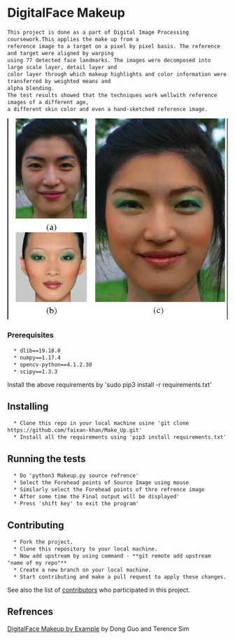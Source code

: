 # DigitalFace Makeup
    This project is done as a part of Digital Image Processing coursework.This applies the make up from a 
    reference image to a target on a pixel by pixel basis. The reference and target were aligned by warping 
    using 77 detected face landmarks. The images were decomposed into large scale layer, detail layer and 
    color layer through which makeup highlights and color information were transferred by weighted means and 
    alpha blending. 
    The test results showed that the techniques work wellwith reference images of a different age, 
    a different skin color and even a hand-sketched reference image.
    
![alt text](SampleImages/read.png)

### Prerequisites

      * dlib==19.18.0
      * numpy==1.17.4
      * opencv-python==4.1.2.30
      * scipy==1.3.3

  Install the above requirements by 'sudo pip3 install -r requirements.txt'

## Installing

      * Clone this repo in your local machine usine 'git clone https://github.com/faixan-khan/Make_Up.git'
      * Install all the requirements using 'pip3 install requirements.txt'

## Running the tests
      * Do 'python3 Makeup.py source refrence'
      * Select the Forehead points of Source Image using mouse
      * Similarly select the Forehead points of thre refrence image
      * After some time the Final output will be displayed'
      * Press 'shift key' to exit the program'


## Contributing
     
      * Fork the project.
      * Clone this repository to your local machine.
      * Now add upstream by using command - **git remote add upstream "name of my repo"**
      * Create a new branch on your local machine.
      * Start contributing and make a pull request to apply these changes.
   

See also the list of [contributors](https://github.com/faixan-khan/Make_Up/contributors) who participated in this project.


## Refrences
[DigitalFace Makeup by Example](https://www.comp.nus.edu.sg/~tsim/documents/face_makeup_cvpr09_lowres.pdf) by Dong Guo and Terence Sim 

